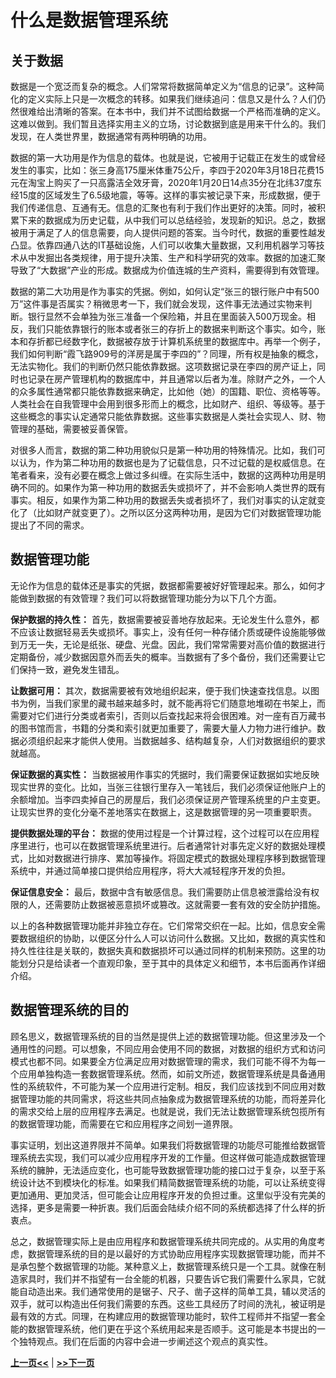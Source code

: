 # 什么是数据管理系统

## 关于数据

数据是一个宽泛而复杂的概念。人们常常将数据简单定义为“信息的记录”。这种简化的定义实际上只是一次概念的转移。如果我们继续追问：信息又是什么？人们仍然很难给出清晰的答案。在本书中，我们并不试图给数据一个严格而准确的定义。这难以做到。我们暂且选择实用主义的立场，讨论数据到底是用来干什么的。我们发现，在人类世界里，数据通常有两种明确的功用。

数据的第一大功用是作为信息的载体。也就是说，它被用于记载正在发生的或曾经发生的事实，比如：张三身高175厘米体重75公斤，李四于2020年3月18日花费15元在淘宝上购买了一只高露洁全效牙膏，2020年1月20日14点35分在北纬37度东经15度的区域发生了6.5级地震，等等。这样的事实被记录下来，形成数据，便于我们传递信息、互通有无。信息的汇聚也有利于我们作出更好的决策。同时，被积累下来的数据成为历史记载，从中我们可以总结经验，发现新的知识。总之，数据被用于满足了人的信息需要，向人提供问题的答案。当今时代，数据的重要性越发凸显。依靠四通八达的IT基础设施，人们可以收集大量数据，又利用机器学习等技术从中发掘出各类规律，用于提升决策、生产和科学研究的效率。数据的加速汇聚导致了“大数据”产业的形成。数据成为价值连城的生产资料，需要得到有效管理。

数据的第二大功用是作为事实的凭据。例如，如何认定“张三的银行账户中有500万”这件事是否属实？稍微思考一下，我们就会发现，这件事无法通过实物来判断。银行显然不会单独为张三准备一个保险箱，并且在里面装入500万现金。相反，我们只能依靠银行的账本或者张三的存折上的数据来判断这个事实。如今，账本和存折都已经数字化，数据被存放于计算机系统里的数据库中。再举一个例子，我们如何判断“霞飞路909号的洋房是属于李四的”？同理，所有权是抽象的概念，无法实物化。我们的判断仍然只能依靠数据。这项数据记录在李四的房产证上，同时也记录在房产管理机构的数据库中，并且通常以后者为准。除财产之外，一个人的众多属性通常都只能依靠数据来确定，比如他（她）的国籍、职位、资格等等。人类社会在自我管理中会用到很多形而上的概念，比如财产、组织、等级等。基于这些概念的事实认定通常只能依靠数据。这些事实数据是人类社会实现人、财、物管理的基础，需要被妥善保管。

对很多人而言，数据的第二种功用貌似只是第一种功用的特殊情况。比如，我们可以认为，作为第二种功用的数据也是为了记载信息，只不过记载的是权威信息。在笔者看来，没有必要在概念上做过多纠缠。在实际生活中，数据的这两种功用是明确不同的。如果作为第一种功用的数据丢失或损坏了，并不会影响人类世界的既有事实。相反，如果作为第二种功用的数据丢失或者损坏了，我们对事实的认定就变化了（比如财产就变更了）。之所以区分这两种功用，是因为它们对数据管理功能提出了不同的需求。

## 数据管理功能

无论作为信息的载体还是事实的凭据，数据都需要被好好管理起来。那么，如何才能做到数据的有效管理？我们可以将数据管理功能分为以下几个方面。

**保护数据的持久性：** 首先，数据需要被妥善地存放起来。无论发生什么意外，都不应该让数据轻易丢失或损坏。事实上，没有任何一种存储介质或硬件设施能够做到万无一失，无论是纸张、硬盘、光盘。因此，我们常常需要对高价值的数据进行定期备份，减少数据因意外而丢失的概率。当数据有了多个备份，我们还需要让它们保持一致，避免发生错乱。

**让数据可用：** 其次，数据需要被有效地组织起来，便于我们快速查找信息。以图书为例，当我们家里的藏书越来越多时，就不能再将它们随意地堆砌在书架上，而需要对它们进行分类或者索引，否则以后查找起来将会很困难。对一座有百万藏书的图书馆而言，书籍的分类和索引就更加重要了，需要大量人力物力进行维护。数据必须组织起来才能供人使用。当数据越多、结构越复杂，人们对数据组织的要求就越高。

**保证数据的真实性：** 当数据被用作事实的凭据时，我们需要保证数据如实地反映现实世界的变化。比如，当张三往银行里存入一笔钱后，我们必须保证他账户上的余额增加。当李四卖掉自己的房屋后，我们必须保证房产管理系统里的户主变更。让现实世界的变化分毫不差地落实在数据上，这是数据管理的另一项重要职责。

**提供数据处理的平台：** 数据的使用过程是一个计算过程，这个过程可以在应用程序里进行，也可以在数据管理系统里进行。后者通常针对事先定义好的数据处理模式，比如对数据进行排序、累加等操作。将固定模式的数据处理程序移到数据管理系统中，并通过简单接口提供给应用程序，将大大减轻程序开发的负担。

**保证信息安全：** 最后，数据中含有敏感信息。我们需要防止信息被泄露给没有权限的人，还需要防止数据被恶意损坏或篡改。这就需要一套有效的安全防护措施。

以上的各种数据管理功能并非独立存在。它们常常交织在一起。比如，信息安全需要数据组织的协助，以便区分什么人可以访问什么数据。又比如，数据的真实性和持久性往往是关联的，数据失真和数据损坏可以通过同样的机制来预防。这里的功能划分只是给读者一个直观印象，至于其中的具体定义和细节，本书后面再作详细介绍。

## 数据管理系统的目的

顾名思义，数据管理系统的目的当然是提供上述的数据管理功能。但这里涉及一个通用性的问题。可以想象，不同应用会使用不同的数据，对数据的组织方式和访问模式也都不同。如果要全方位满足应用对数据管理的需求，我们可能不得不为每一个应用单独构造一套数据管理系统。然而，如前文所述，数据管理系统是具备通用性的系统软件，不可能为某一个应用进行定制。相反，我们应该找到不同应用对数据管理功能的共同需求，将这些共同点抽象成为数据管理系统的功能，而将差异化的需求交给上层的应用程序去满足。也就是说，我们无法让数据管理系统包揽所有的数据管理功能，而需要在它和应用程序之间划一道界限。

事实证明，划出这道界限并不简单。如果我们将数据管理的功能尽可能推给数据管理系统去实现，我们可以减少应用程序开发的工作量。但这样做可能造成数据管理系统的臃肿，无法适应变化，也可能导致数据管理功能的接口过于复杂，以至于系统设计达不到模块化的标准。如果我们精简数据管理系统的功能，可以让系统变得更加通用、更加灵活，但可能会让应用程序开发的负担过重。这里似乎没有完美的选择，更多是需要一种折衷。我们后面会陆续介绍不同的系统都选择了什么样的折衷点。

总之，数据管理实际上是由应用程序和数据管理系统共同完成的。从实用的角度考虑，数据管理系统的目的是以最好的方式协助应用程序实现数据管理功能，而并不是承包整个数据管理的功能。某种意义上，数据管理系统只是一个工具。就像在制造家具时，我们并不指望有一台全能的机器，只要告诉它我们需要什么家具，它就能自动造出来。我们通常使用的是锯子、尺子、凿子这样的简单工具，辅以灵活的双手，就可以构造出任何我们需要的东西。这些工具经历了时间的洗礼，被证明是最有效的方式。同理，在构建应用的数据管理功能时，软件工程师并不指望一套全能的数据管理系统，他们更在乎这个系统用起来是否顺手。这可能是本书提出的一个独特观点。我们在后面的内容中会进一步阐述这个观点的真实性。

[**上一页<<**](chapter1.1.md) | [**>>下一页**](chapter1.3.md)
